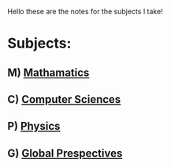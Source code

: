 Hello these are the notes for the subjects I take!

# Subjects:
##    M) [Mathamatics](../notes/MH/MATH.md)
##    C) [Computer Sciences](../notes/CS/CS.md)
##    P) [Physics](../notes/PY/PHYSICS.md)
##    G)  [Global Prespectives](../notes/GP/GP.md)
